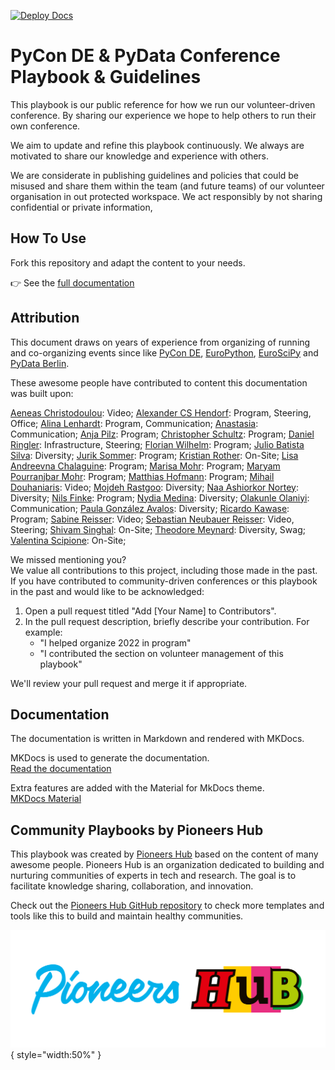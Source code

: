 [![Deploy Docs](https://github.com/PioneersHub/conference/actions/workflows/ci.yml/badge.svg)](https://github.com/PioneersHub/conference/actions/workflows/ci.yml)

# PyCon DE & PyData Conference Playbook & Guidelines

This playbook is our public reference for how we run our volunteer-driven conference.
By sharing our experience we hope to help others to run their own conference.

We aim to update and refine this playbook continuously.
We always are motivated to share our knowledge and experience with others.

We are considerate in publishing guidelines and policies that could be misused and share them within the team (and
future teams) of our volunteer organisation in out protected workspace.
We act responsibly by not sharing confidential or private information,

## How To Use

Fork this repository and adapt the content to your needs.

👉 See the [full documentation](https://pioneershub.github.io/conference/)

## Attribution

This document draws on years of experience from organizing of running and co-organizing events since like
[PyCon DE](https://de.pycon.org/), [EuroPython](https://europython.eu), [EuroSciPy](https://euroscipy.org)
and [PyData Berlin](https://berlin.pydata.org).

These awesome people have contributed to content this documentation was built upon:

[Aeneas Christodoulou](https://github.com/AeneasChristodoulou): Video;
[Alexander CS Hendorf](https://github.com/alanderex): Program, Steering, Office;
[Alina Lenhardt](https://github.com/alina-lenhardt): Program, Communication;
[Anastasia](https://github.com/asamokhina): Communication;
[Anja Pilz](https://github.com/aplz): Program;
[Christopher Schultz](#): Program;
[Daniel Ringler](https://github.com/dringler): Infrastructure, Steering;
[Florian Wilhelm](https://github.com/florianwilhelm): Program;
[Julio Batista Silva](https://github.com/jbsilva): Diversity;
[Jurik Sommer](https://github.com/Jurik-001): Program;
[Kristian Rother](https://github.com/krother): On-Site;
[Lisa Andreevna Chalaguine](#): Program;
[Marisa Mohr](https://github.com/marisamohr): Program;
[Maryam Pourranjbar Mohr](#): Program;
[Matthias Hofmann](#): Program;
[Mihail Douhaniaris](https://github.com/mtdo): Video;
[Mojdeh Rastgoo](https://github.com/mrastgoo): Diversity;
[Naa Ashiorkor Nortey](https://github.com/7ashiorkor7): Diversity;
[Nils Finke](https://github.com/FinkeNils): Program;
[Nydia Medina](https://github.com/nydiamedina): Diversity;
[Olakunle Olaniyi](https://github.com/rugging24): Communication;
[Paula González Avalos](https://github.com/pga99): Diversity;
[Ricardo Kawase](#): Program;
[Sabine Reisser](https://github.com/orgs/PYCONDE/people/sreisser): Video;
[Sebastian Neubauer Reisser](https://github.com/sebastianneubauer): Video, Steering;
[Shivam Singhal](https://github.com/championshuttler): On-Site;
[Theodore Meynard](https://github.com/orgs/PYCONDE/people/terezaif): Diversity, Swag;
[Valentina Scipione](https://github.com/astrovale): On-Site;

We missed mentioning you?   
We value all contributions to this project, including those made in the past. If you have contributed to
community-driven conferences or this playbook in the past and would like to be acknowledged:

1. Open a pull request titled "Add [Your Name] to Contributors".
2. In the pull request description, briefly describe your contribution. For example:
    - "I helped organize 2022 in program"
    - "I contributed the section on volunteer management of this playbook"

We'll review your pull request and merge it if appropriate.

## Documentation

The documentation is written in Markdown and rendered with MKDocs.

MKDocs is used to generate the documentation.  
[Read the documentation](https://pioneershub.github.io/conference/)

Extra features are added with the Material for MkDocs theme.  
[MKDocs Material](https://squidfunk.github.io/mkdocs-material/)

## Community Playbooks by Pioneers Hub

This playbook was created by [Pioneers Hub](https://www.pioneershub.org/en/) based on the content of many awesome
people.
Pioneers Hub is an organization dedicated to building and nurturing communities of experts in tech and research.
The goal is to facilitate knowledge sharing, collaboration, and innovation.

Check out the [Pioneers Hub GitHub repository](https://github.com/PioneersHub) to check more templates and tools
like this to build and maintain healthy communities.

![Pioneers Hub Logo](assets/images/Pioneers-Hub-Logo-vereinfacht-inline.svg){ style="width:50%" }

